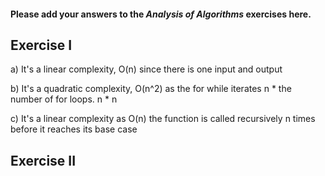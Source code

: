 #### Please add your answers to the ***Analysis of  Algorithms*** exercises here.

## Exercise I

a) It's a linear complexity, O(n) since there is one input and output


b) It's a quadratic complexity, O(n^2) as the for while iterates n * the number of for loops. n * n


c) It's a linear complexity as O(n) the function is called recursively n times before it reaches its base case

## Exercise II


